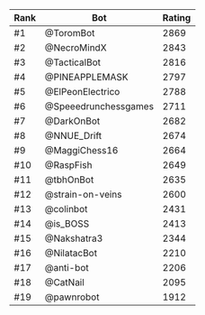 Rank|Bot|Rating
---|---|---
#1|@ToromBot|2869
#2|@NecroMindX|2843
#3|@TacticalBot|2816
#4|@PINEAPPLEMASK|2797
#5|@ElPeonElectrico|2788
#6|@Speeedrunchessgames|2711
#7|@DarkOnBot|2682
#8|@NNUE_Drift|2674
#9|@MaggiChess16|2664
#10|@RaspFish|2649
#11|@tbhOnBot|2635
#12|@strain-on-veins|2600
#13|@colinbot|2431
#14|@is_BOSS|2413
#15|@Nakshatra3|2344
#16|@NilatacBot|2210
#17|@anti-bot|2206
#18|@CatNail|2095
#19|@pawnrobot|1912
